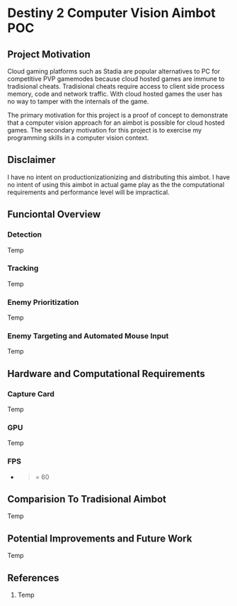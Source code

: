 # Destiny 2 Computer Vision Aimbot POC

## Project Motivation
Cloud gaming platforms such as Stadia are popular alternatives to PC for competitive PVP gamemodes because cloud hosted games are immune to tradisional cheats. Tradisional cheats require access to client side process memory, code and network traffic. With cloud hosted games the user has no way to tamper with the internals of the game. 

The primary motivation for this project is a proof of concept to demonstrate that a computer vision approach for an aimbot is possible for cloud hosted games. The secondary motivation for this project is to exercise my programming skills in a computer vision context. 


## Disclaimer
I have no intent on productionizationizing and distributing this aimbot. I have no intent of using this aimbot in actual game play as the the computational requirements and performance level will be impractical. 


## Funciontal Overview

### Detection
Temp

### Tracking
Temp

### Enemy Prioritization
Temp

### Enemy Targeting and Automated Mouse Input
Temp


## Hardware and Computational Requirements

### Capture Card
Temp

### GPU
Temp

### FPS
- >= 60



## Comparision To Tradisional Aimbot
Temp


## Potential Improvements and Future Work
Temp


## References
1. Temp
